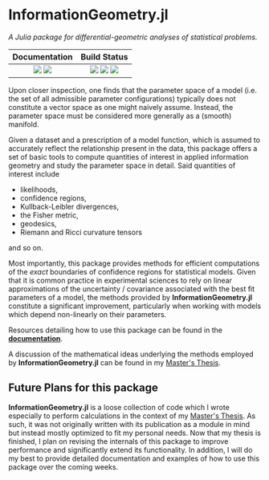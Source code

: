 # InformationGeometry.jl

*A Julia package for differential-geometric analyses of statistical problems.*

| **Documentation** | **Build Status** |
|:-----------------:|:----------------:|
| [![][docs-stable-img]][docs-stable-url] [![][docs-dev-img]][docs-dev-url] | [![][travis-img]][travis-url] [![][appveyor-img]][appveyor-url] [![][codecov-img]][codecov-url] |

Upon closer inspection, one finds that the parameter space of a model (i.e. the set of all admissible parameter configurations) typically does not constitute a vector space as one might naively assume. Instead, the parameter space must be considered more generally as a (smooth) manifold.

Given a dataset and a prescription of a model function, which is assumed to accurately reflect the relationship present in the data, this package offers a set of basic tools to compute quantities of interest in applied information geometry and study the parameter space in detail. Said quantities of interest include

* likelihoods,
* confidence regions,
* Kullback-Leibler divergences,
* the Fisher metric,
* geodesics,
* Riemann and Ricci curvature tensors

and so on.

Most importantly, this package provides methods for efficient computations of the *exact* boundaries of confidence regions for statistical models. Given that it is common practice in experimental sciences to rely on linear approximations of the uncertainty / covariance associated with the best fit parameters of a model, the methods provided by **InformationGeometry.jl** constitute a significant improvement, particularly when working with models which depend non-linearly on their parameters.



Resources detailing how to use this package can be found in the [**documentation**](https://RafaelArutjunjan.github.io/InformationGeometry.jl/dev).

A discussion of the mathematical ideas underlying the methods employed by **InformationGeometry.jl** can be found in my [Master's Thesis](https://github.com/RafaelArutjunjan/Master-Thesis).


Future Plans for this package
-----------------------------
**InformationGeometry.jl** is a loose collection of code which I wrote especially to perform calculations in the context of my [Master's Thesis](https://github.com/RafaelArutjunjan/Master-Thesis). As such, it was not originally written with its publication as a module in mind but instead mostly optimized to fit my personal needs. Now that my thesis is finished, I plan on revising the internals of this package to improve performance and significantly extend its functionality. In addition, I will do my best to provide detailed documentation and examples of how to use this package over the coming weeks.


[docs-stable-img]: https://img.shields.io/badge/docs-stable-blue.svg
[docs-stable-url]: https://RafaelArutjunjan.github.io/InformationGeometry.jl/stable

[docs-dev-img]: https://img.shields.io/badge/docs-dev-blue.svg
[docs-dev-url]: https://RafaelArutjunjan.github.io/InformationGeometry.jl/dev

[travis-img]: https://travis-ci.com/RafaelArutjunjan/InformationGeometry.jl.svg?branch=master
[travis-url]: https://travis-ci.com/RafaelArutjunjan/InformationGeometry.jl

[appveyor-img]: https://ci.appveyor.com/api/projects/status/github/RafaelArutjunjan/InformationGeometry.jl?svg=true
[appveyor-url]: https://ci.appveyor.com/project/RafaelArutjunjan/InformationGeometry-jl

[codecov-img]: https://codecov.io/gh/RafaelArutjunjan/InformationGeometry.jl/branch/master/graph/badge.svg
[codecov-url]: https://codecov.io/gh/RafaelArutjunjan/InformationGeometry.jl
